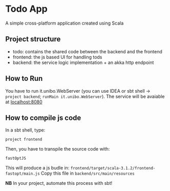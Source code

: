 # Todo App

A simple cross-platform application created using Scala

## Project structure
- todo: contains the shared code between the backend and the frontend
- frontend: the js based UI for handling tods
- backend: the service logic implementation + an akka http endpoint

## How to Run
You have to run it.unibo.WebServer (you can use IDEA or sbt shell -> `project backend`; `runMain it.unibo.WebServer`).
The service will be avaiable at [localhost:8080](localhost:8080)

## How to compile js code
In a sbt shell, type: 
```
project frontend
```
Then, you have to transpile the source code with:
```
fastOptJS
```
This will produce a js budle in: `frontend/target/scala-3.1.2/frontend-fastopt/main.js`
Copy this file in `backend/src/main/resources`

**NB** In your project, automate this process with sbt!
